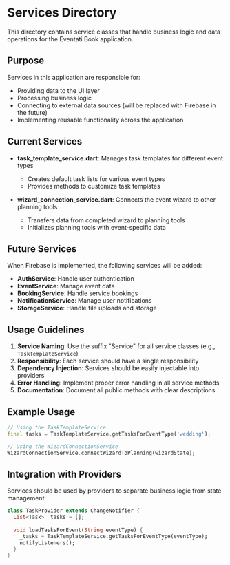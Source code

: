 # Services Directory

This directory contains service classes that handle business logic and data operations for the Eventati Book application.

## Purpose

Services in this application are responsible for:
- Providing data to the UI layer
- Processing business logic
- Connecting to external data sources (will be replaced with Firebase in the future)
- Implementing reusable functionality across the application

## Current Services

- **task_template_service.dart**: Manages task templates for different event types
  - Creates default task lists for various event types
  - Provides methods to customize task templates

- **wizard_connection_service.dart**: Connects the event wizard to other planning tools
  - Transfers data from completed wizard to planning tools
  - Initializes planning tools with event-specific data

## Future Services

When Firebase is implemented, the following services will be added:
- **AuthService**: Handle user authentication
- **EventService**: Manage event data
- **BookingService**: Handle service bookings
- **NotificationService**: Manage user notifications
- **StorageService**: Handle file uploads and storage

## Usage Guidelines

1. **Service Naming**: Use the suffix "Service" for all service classes (e.g., `TaskTemplateService`)
2. **Responsibility**: Each service should have a single responsibility
3. **Dependency Injection**: Services should be easily injectable into providers
4. **Error Handling**: Implement proper error handling in all service methods
5. **Documentation**: Document all public methods with clear descriptions

## Example Usage

```dart
// Using the TaskTemplateService
final tasks = TaskTemplateService.getTasksForEventType('wedding');

// Using the WizardConnectionService
WizardConnectionService.connectWizardToPlanning(wizardState);
```

## Integration with Providers

Services should be used by providers to separate business logic from state management:

```dart
class TaskProvider extends ChangeNotifier {
  List<Task> _tasks = [];
  
  void loadTasksForEvent(String eventType) {
    _tasks = TaskTemplateService.getTasksForEventType(eventType);
    notifyListeners();
  }
}
```
